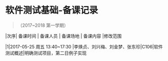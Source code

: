 #  软件测试基础-备课记录
> （2017~2018 第一学期） 

|次序| 备课时间                   | 备课人员                | 备课场地 | 备课内容 |修改范围

|1|2017-05-25 周五 13:40~17:30 |李焕贞、刘兴梅、刘金梦、张东珍|C106|软件测试概述|明确测试项目，第二日例子实现
